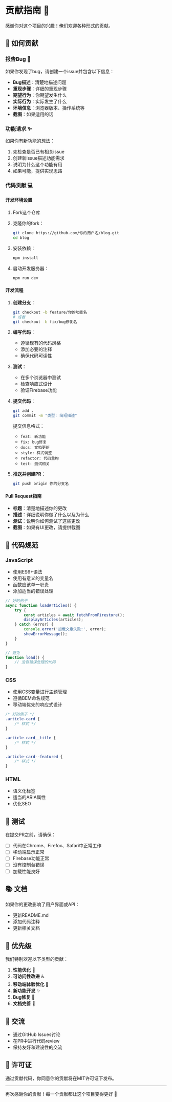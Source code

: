 # 贡献指南 🤝

感谢你对这个项目的兴趣！俺们欢迎各种形式的贡献。

## 🚀 如何贡献

### 报告Bug 🐛

如果你发现了bug，请创建一个issue并包含以下信息：

- **Bug描述**：清楚地描述问题
- **重现步骤**：详细的重现步骤
- **期望行为**：你期望发生什么
- **实际行为**：实际发生了什么
- **环境信息**：浏览器版本、操作系统等
- **截图**：如果适用的话

### 功能请求 ✨

如果你有新功能的想法：

1. 先检查是否已有相关issue
2. 创建新issue描述功能需求
3. 说明为什么这个功能有用
4. 如果可能，提供实现思路

### 代码贡献 💻

#### 开发环境设置

1. Fork这个仓库
2. 克隆你的fork：
   ```bash
   git clone https://github.com/你的用户名/blog.git
   cd blog
   ```

3. 安装依赖：
   ```bash
   npm install
   ```

4. 启动开发服务器：
   ```bash
   npm run dev
   ```

#### 开发流程

1. **创建分支**：
   ```bash
   git checkout -b feature/你的功能名
   # 或者
   git checkout -b fix/bug修复名
   ```

2. **编写代码**：
   - 遵循现有的代码风格
   - 添加必要的注释
   - 确保代码可读性

3. **测试**：
   - 在多个浏览器中测试
   - 检查响应式设计
   - 验证Firebase功能

4. **提交代码**：
   ```bash
   git add .
   git commit -m "类型: 简短描述"
   ```

   提交信息格式：
   - `feat: 新功能`
   - `fix: bug修复`
   - `docs: 文档更新`
   - `style: 样式调整`
   - `refactor: 代码重构`
   - `test: 测试相关`

5. **推送并创建PR**：
   ```bash
   git push origin 你的分支名
   ```

#### Pull Request指南

- **标题**：清楚地描述你的更改
- **描述**：详细说明你做了什么以及为什么
- **测试**：说明你如何测试了这些更改
- **截图**：如果有UI更改，请提供截图

## 📝 代码规范

### JavaScript

- 使用ES6+语法
- 使用有意义的变量名
- 函数应该单一职责
- 添加适当的错误处理

```javascript
// 好的例子
async function loadArticles() {
    try {
        const articles = await fetchFromFirestore();
        displayArticles(articles);
    } catch (error) {
        console.error('加载文章失败:', error);
        showErrorMessage();
    }
}

// 避免
function load() {
    // 没有错误处理的代码
}
```

### CSS

- 使用CSS变量进行主题管理
- 遵循BEM命名规范
- 移动端优先的响应式设计

```css
/* 好的例子 */
.article-card {
    /* 样式 */
}

.article-card__title {
    /* 样式 */
}

.article-card--featured {
    /* 样式 */
}
```

### HTML

- 语义化标签
- 适当的ARIA属性
- 优化SEO

## 🧪 测试

在提交PR之前，请确保：

- [ ] 代码在Chrome、Firefox、Safari中正常工作
- [ ] 移动端显示正常
- [ ] Firebase功能正常
- [ ] 没有控制台错误
- [ ] 加载性能良好

## 📚 文档

如果你的更改影响了用户界面或API：

- 更新README.md
- 添加代码注释
- 更新相关文档

## 🎯 优先级

我们特别欢迎以下类型的贡献：

1. **性能优化** 🚀
2. **可访问性改进** ♿
3. **移动端体验优化** 📱
4. **新功能开发** ✨
5. **Bug修复** 🐛
6. **文档完善** 📖

## 💬 交流

- 通过GitHub Issues讨论
- 在PR中进行代码review
- 保持友好和建设性的交流

## 📄 许可证

通过贡献代码，你同意你的贡献将在MIT许可证下发布。

---

再次感谢你的贡献！每一个贡献都让这个项目变得更好 🙏